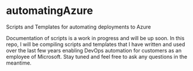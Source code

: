 # automatingAzure
Scripts and Templates for automating deployments to Azure

Documentation of scripts is a work in progress and will be up soon.  In this repo, I will be compiling scripts and templates that I have written and used over the last few years enabling DevOps automation for customers as an employee of Microsoft.  Stay tuned and feel free to ask any questions in the meantime.  
